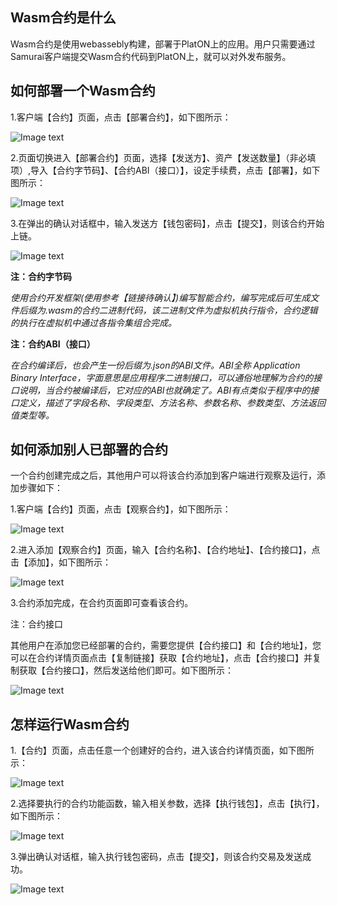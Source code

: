 ## <a name="what_is_msc"></a>Wasm合约是什么
Wasm合约是使用webassebly构建，部署于PlatON上的应用。用户只需要通过Samurai客户端提交Wasm合约代码到PlatON上，就可以对外发布服务。


## <a name="how_to_deploy"></a>如何部署一个Wasm合约

1.客户端【合约】页面，点击【部署合约】，如下图所示：

![Image text](assets/platon-samurai/image/Contract_deploy-cn.png)

2.页面切换进入【部署合约】页面，选择【发送方】、资产【发送数量】（非必填项）,导入【合约字节码】、【合约ABI（接口）】，设定手续费，点击【部署】，如下图所示：

![Image text](assets/platon-samurai/image/Contract_info_input-cn.png)

3.在弹出的确认对话框中，输入发送方【钱包密码】，点击【提交】，则该合约开始上链。

![Image text](assets/platon-samurai/image/Contract_creation_confirm-cn.png)

**注：合约字节码**

*使用合约开发框架(使用参考【链接待确认】)编写智能合约，编写完成后可生成文件后缀为.wasm的合约二进制代码，该二进制文件为虚拟机执行指令，合约逻辑的执行在虚拟机中通过各指令集组合完成。*

**注：合约ABI（接口）**

*在合约编译后，也会产生一份后缀为.json的ABI文件。ABI全称 Application Binary Interface，字面意思是应用程序二进制接口，可以通俗地理解为合约的接口说明，当合约被编译后，它对应的ABI也就确定了。ABI有点类似于程序中的接口定义，描述了字段名称、字段类型、方法名称、参数名称、参数类型、方法返回值类型等。*

## <a name="how_to_add"></a>如何添加别人已部署的合约
一个合约创建完成之后，其他用户可以将该合约添加到客户端进行观察及运行，添加步骤如下：

1.客户端【合约】页面，点击【观察合约】，如下图所示：

![Image text](assets/platon-samurai/image/Add_contract-cn.png)

2.进入添加【观察合约】页面，输入【合约名称】、【合约地址】、【合约接口】，点击【添加】，如下图所示：

![Image text](assets/platon-samurai/image/Add_contract_info-cn.png)

3.合约添加完成，在合约页面即可查看该合约。

注：合约接口

其他用户在添加您已经部署的合约，需要您提供【合约接口】和【合约地址】，您可以在合约详情页面点击【复制链接】获取【合约地址】，点击【合约接口】并复制获取【合约接口】，然后发送给他们即可。如下图所示：

![Image text](assets/platon-samurai/image/Address+ABI-cn.png)


## <a name="how_to_run"></a>怎样运行Wasm合约

1.【合约】页面，点击任意一个创建好的合约，进入该合约详情页面，如下图所示：

![Image text](assets/platon-samurai/image/Select_contract-cn.png)

2.选择要执行的合约功能函数，输入相关参数，选择【执行钱包】，点击【执行】，如下图所示：

![Image text](assets/platon-samurai/image/Execution_set-cn.png)

3.弹出确认对话框，输入执行钱包密码，点击【提交】，则该合约交易及发送成功。

![Image text](assets/platon-samurai/image/Execute_Contract-cn.png)





